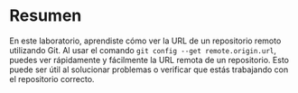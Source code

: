 # Resumen

En este laboratorio, aprendiste cómo ver la URL de un repositorio remoto utilizando Git. Al usar el comando `git config --get remote.origin.url`, puedes ver rápidamente y fácilmente la URL remota de un repositorio. Esto puede ser útil al solucionar problemas o verificar que estás trabajando con el repositorio correcto.
